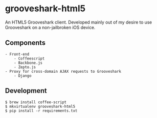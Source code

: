 grooveshark-html5
=================

An HTML5 Grooveshark client. Developed mainly out of my desire to use Grooveshark
on a non-jailbroken iOS device.

Components
----------
    - Front-end
        - Coffeescript
        - Backbone.js
        - Zepto.js
    - Proxy for cross-domain AJAX requests to Grooveshark
        - Django

Development
-----------

    $ brew install coffee-script
    $ mkvirtualenv grooveshark-html5
    $ pip install -r requirements.txt